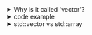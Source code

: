 <details><summary>Why is it called 'vector'?</summary>
   
  > It's called a vector because Alex Stepanov, the designer of the Standard Template Library, was looking for a name to distinguish it from built-in arrays.
  > He admits now that he made a mistake, because mathematics already uses the term 'vector' for a fixed-length sequence of numbers.
  > C++11 compounds this mistake by introducing a class 'array' that behaves similarly to a mathematical vector.  
  > \- [Mark Ruzon](https://stackoverflow.com/a/758548)
  
</details>

<details><summary>code example</summary>

```cpp
// Credit: The Cherno, https://youtu.be/PocJ5jXv8No?feature=shared
#include <iostream>
#include <vector>

struct Vertex
{
    float x, y, z;
};

std::ostream& operator<<(std::ostream& stream, const Vertex& vertex)    
{
    stream << vertex.x << ", " << vertex.y << ", " << vertex.z;
    return stream;
}

void Function(const std::vector<Vertex>& vertices)
{

}

int main()
{
    std::vector<Vertex> vertices;
    vertices.push_back({ 1, 2, 3 });
    vertices.push_back({ 4, 5, 6 });
    Function(vertices);

    for (int i = 0; i < vertices.size(); i++)
        std::cout << vertices[i] << std::endl;

    vertices.erase(vertices.begin() + 1);

    for (Vertex& v : vertices)
        std::cout << v << std::endl;

    std::cin.get();
}
```

</details>

<details><summary>std::vector vs std::array</summary>

  ```cpp
  // Credit: The Cherno, https://youtu.be/Xx-NcqmveDc?feature=shared
  #include <iostream>
  #include <vector>
  
  static int s_AllocationCount = 0;
  static int s_CopyCount = 0;
  static int s_MoveCount = 0;
  
  void* operator new(size_t size)
  {
      std::cout << "Allocated " << size << " bytes\n";
      s_AllocationCount++;
      return malloc(size);
  }
  
  struct Data
  {
      int Value = 0;
  
      Data() = default;
      Data(int value) : Value(value) {}
  
      Data(const Data& other)
      {
          s_CopyCount++;
          std::cout << "Copied Data\n";
      }
  
      // To avoid copying when push_back(), implement move constructor.
      Data(const Data&& other)
      {
          s_MoveCount++;
          std::cout << "Moved Data\n";
      }
  };
  
  // Add '&' to avoid copying the vector.
  static void PrintVector(std::vector<Data>& vector)
  {
      std::cout << "Size: " << vector.size() << std::endl;
      if (vector.empty())
          return;
  
      std::cout << "Elements: { ";
      for (int i = 0; i < vector.size(); i++)
      {
          std::cout << vector[i].Value;
          if (i < vector.size() - 1)
              std::cout << ", ";
      }
      std::cout << " }\n";
  }
  
  int main()
  {
      // vector's capacity is initialized to 0.
      // Then it resizes the capacity by 150% or 200% depending on compilers.
      std::vector<Data> vector;
      
      // If possible, it's better to use std::array because it's stack allocated while std::vector is heap allocated.
      // https://www.youtube.com/watch?v=wJ1L2nSIV1s
      // std::array<Data> array; 
      
      // If you can estiamte the capacity needed, let it reserved so that vector avoids copying.
      vector.reserve(5);
  
      // This constructor works like resize() so that the number of elements becomes 5 as opposed to reserve().
      // Therefore, you can access the elements 0~4 and set the value by indexing instead of push_back().
      //std::vector<Data> vector(5);
  
      for (int i = 0; i < 5; i++)
      {
          std::cout << "capacity: " << vector.capacity() << std::endl;
          // To avoid copying Data instance, use emplace_back() instead of push_back().
          //vector.push_back(Data(i));
          vector.emplace_back(i);
      }
  
      PrintVector(vector);
      
      std::cout << s_AllocationCount << " allocations\n";
      std::cout << s_CopyCount << " copies\n";
      std::cout << s_MoveCount << " moves\n";
  
      std::cin.get();
  }
  ```
    
</details>
